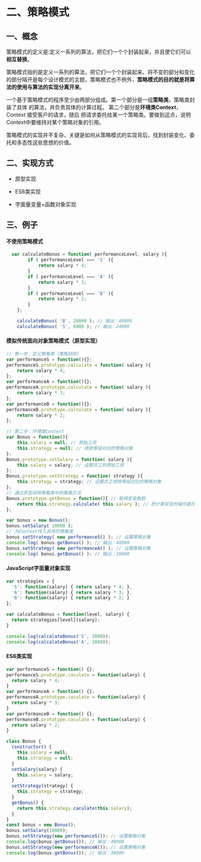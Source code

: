 # 二、策略模式

## 一、概念

策略模式的定义是:定义一系列的算法，把它们一个个封装起来，并且使它们可以**相互替换**。

策略模式指的是定义一系列的算法，把它们一个个封装起来。将不变的部分和变化的部分隔开是每个设计模式的主题，策略模式也不例外，**策略模式的目的就是将算法的使用与算法的实现分离开来**。

一个基于策略模式的程序至少由两部分组成。第一个部分是一组**策略类**，策略类封装了具体 的算法，并负责具体的计算过程。 第二个部分是**环境类Context**，Context 接受客户的请求，随后 把请求委托给某一个策略类。要做到这点，说明 Context中要维持对某个策略对象的引用。

策略模式的实现并不复杂，关键是如何从策略模式的实现背后，找到封装变化、委托和多态性这些思想的价值。

## 二、实现方式

- 原型实现
- ES6类实现

- 字面量变量+函数对象实现

## 三、例子

#### 不使用策略模式

```javascript
  var calculateBonus = function( performanceLevel, salary ){
        if ( performanceLevel === 'S' ){
            return salary * 4;
        }
        if ( performanceLevel === 'A' ){
            return salary * 3;
        }
        if ( performanceLevel === 'B' ){
            return salary * 2;
        }
    };

    calculateBonus( 'B', 20000 ); // 输出：40000
    calculateBonus( 'S', 6000 ); // 输出：24000
```

#### 模拟传统面向对象策略模式（原型实现）

```javascript
// 第一步：定义策略类（策略规则）
var performanceS = function(){};
performanceS.prototype.calculate = function( salary ){
    return salary * 4;
};
var performanceA = function(){};
performanceA.prototype.calculate = function( salary ){
    return salary * 3;
};
var performanceB = function(){};
performanceB.prototype.calculate = function( salary ){
    return salary * 2;
};

// 第二步：环境类Context
var Bonus = function(){
    this.salary = null; // 原始工资
    this.strategy = null; // 绩效等级对应的策略对象
};
Bonus.prototype.setSalary = function( salary ){
    this.salary = salary; // 设置员工的原始工资
};
Bonus.prototype.setStrategy = function( strategy ){
    this.strategy = strategy; // 设置员工绩效等级对应的策略对象
};
// 通过原型调用策略类中的策略方法
Bonus.prototype.getBonus = function(){ // 取得奖金数额
    return this.strategy.calculate( this.salary ); // 把计算奖金的操作委托给对应的策略对象
};

var bonus = new Bonus();
bonus.setSalary( 10000 );
// 为Context传入具体的策略类
bonus.setStrategy( new performanceS() ); // 设置策略对象
console.log( bonus.getBonus() ); // 输出：40000
bonus.setStrategy( new performanceA() ); // 设置策略对象
console.log( bonus.getBonus() ); // 输出：30000
```

#### JavaScript字面量对象实现

```javascript
var strategies = {
  'S': function(salary) { return salary * 4; },
  'A': function(salary) { return salary * 3; },
  'B': function(salary) { return salary * 2; }
};

var calcalateBonus = function(level, salary) {
  return strategies[level](salary);
}

console.log(calcalateBonus('S', 2000));
console.log(calcalateBonus('A', 1000));
```

#### ES6类实现

````javascript
var performanceS = function() {};
performanceS.prototype.caculate = function(salary) {
  return salary * 4;
}
var performanceA = function() {};
performanceA.prototype.caculate = function(salary) {
  return salary * 3;
}
var performanceB = function() {};
performanceB.prototype.caculate = function(salary) {
  return salary * 2;
}

class Bonus {
  constructor() {
    this.salary = null;
    this.strategy = null;
  }
  setSalary(salary) {
    this.salary = salary;
  }
  setStrategy(strategy) {
    this.strategy = strategy;
  }
  getBonus() {
    return this.strategy.caculate(this.salary);
  }
}
const bonus = new Bonus();
bonus.setSalary(10000);
bonus.setStrategy(new performanceS()); // 设置策略对象
console.log(bonus.getBonus()); // 输出：40000
bonus.setStrategy(new performanceA()); // 设置策略对象
console.log(bonus.getBonus()); // 输出：30000
````

